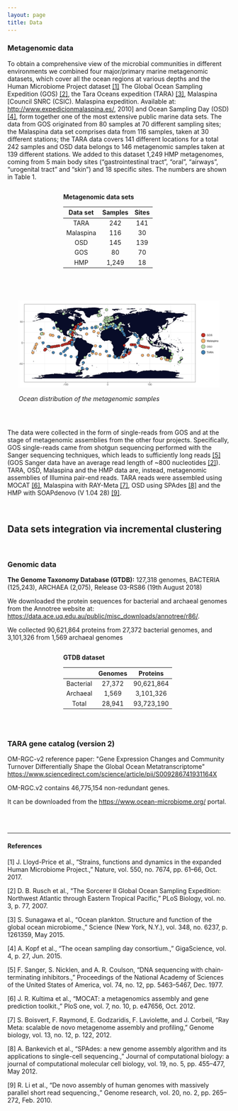 ```yaml
---
layout: page
title: Data
---
```


<h3 class="section-heading  text-primary">Metagenomic data</h3>

To obtain a comprehensive view of the microbial communities in different environments we combined four major/primary marine metagenomic datasets, which cover all the ocean regions at various depths and the Human Microbiome Project dataset [[1]](#1)
The Global Ocean Sampling Expedition (GOS) [[2]](#2), the Tara Oceans expedition (TARA) [[3]](#3), Malaspina [Council SNRC (CSIC). Malaspina expedition. Available at: http://www.expedicionmalaspina.es/, 2010] and Ocean Sampling Day (OSD) [[4]](#4), form together one of the most extensive public marine data sets. The data from GOS originated from 80 samples at 70 different sampling sites; the Malaspina data set comprises data from 116 samples, taken at 30 different stations; the TARA data covers 141 different locations for a total 242 samples and OSD data belongs to 146 metagenomic samples taken at 139 different stations. We added to this dataset 1,249 HMP metagenomes, coming from 5 main body sites (“gastrointestinal tract”, “oral”, “airways”, “urogenital tract” and “skin”) and 18 specific sites. The numbers are shown in Table 1.

<div class="img_container" style="width:50%; margin:2em auto;">

**Metagenomic data sets**

| Data set  | Samples | Sites |
|:---------:|:-------:|:-----:|
| TARA      |   242   |  141  |
| Malaspina |   116   |   30  |
| OSD       |   145   |  139  |
| GOS       |    80   |   70  |
| HMP       | 1,249   |   18  |

</div>

<br>

<div class="img_container" style="width:90%; margin:2em auto;">

<img alt="Metag_world_map.png" src="/img/Metag_world_map.png" width="800" height="">

*Ocean distribution of the metagenomic samples*

</div>

<br>

The data were collected in the form of single-reads from GOS and at the stage of metagenomic assemblies from the other four projects. Specifically, GOS single-reads came from shotgun sequencing performed with the Sanger sequencing techniques, which leads to sufficiently long reads [[5]](#5) (GOS Sanger data have an average read length of ~800 nucleotides [[2]](#2)). TARA, OSD, Malaspina and the HMP data are, instead, metagenomic assemblies of Illumina pair-end reads. TARA reads were assembled using MOCAT [[6]](#6), Malaspina with RAY-Meta [[7]](#7), OSD using SPAdes [[8]](#8) and the HMP with SOAPdenovo (V 1.04 28) [[9]](#9).

<br>

<h2 class="section-heading  text-primary">Data sets integration via incremental clustering</h2>

<br>

<h3 class="section-heading  text-primary">Genomic data</h3>

**The Genome Taxonomy Database (GTDB):** 127,318 genomes, BACTERIA (125,243), ARCHAEA (2,075), Release 03-RS86 (19th August 2018)

We downloaded the protein sequences for bacterial and archaeal genomes from the Annotree website at: <https://data.ace.uq.edu.au/public/misc_downloads/annotree/r86/>.

We collected 90,621,864 proteins from 27,372 bacterial genomes, and 3,101,326 from 1,569 archaeal genomes

<div class="img_container" style="width:50%; margin:2em auto;">

**GTDB dataset**

|           | Genomes |  Proteins  |
|:---------:|:-------:|:----------:|
| Bacterial | 27,372  | 90,621,864 |
| Archaeal  |  1,569  | 3,101,326  |
|   Total   | 28,941  | 93,723,190 |

</div>

<br>

<h3 class="section-heading  text-primary">TARA gene catalog (version 2)</h3>

OM-RGC-v2 reference paper: "Gene Expression Changes and Community Turnover Differentially Shape the Global Ocean Metatranscriptome"
<https://www.sciencedirect.com/science/article/pii/S009286741931164X>

OM-RGC.v2 contains 46,775,154 non-redundant genes.

It can be downloaded from the <https://www.ocean-microbiome.org/> portal.

<br>
<br>

* * *

<h4 class="section-heading  text-primary">References</h4>

<!---
Find a way to link also tables and figures
--->
<a name="1"></a>[1]	J. Lloyd-Price et al., “Strains, functions and dynamics in the expanded Human Microbiome Project.,” Nature, vol. 550, no. 7674, pp. 61–66, Oct. 2017.

<a name="2"></a>[2]	D. B. Rusch et al., “The Sorcerer II Global Ocean Sampling Expedition: Northwest Atlantic through Eastern Tropical Pacific,” PLoS Biology, vol. no. 3, p. 77, 2007.

<a name="3"></a>[3]	S. Sunagawa et al., “Ocean plankton. Structure and function of the global ocean microbiome.,” Science (New York, N.Y.), vol. 348, no. 6237, p. 1261359, May 2015.

<a name="4"></a>[4]	A. Kopf et al., “The ocean sampling day consortium.,” GigaScience, vol. 4, p. 27, Jun. 2015.

<a name="5"></a>[5] F. Sanger, S. Nicklen, and A. R. Coulson, “DNA sequencing with chain-terminating inhibitors.,” Proceedings of the National Academy of Sciences of the United States of America, vol. 74, no. 12, pp. 5463–5467, Dec. 1977.

<a name="6"></a>[6]	J. R. Kultima et al., “MOCAT: a metagenomics assembly and gene prediction toolkit.,” PloS one, vol. 7, no. 10, p. e47656, Oct. 2012.

<a name="7"></a>[7]	S. Boisvert, F. Raymond, E. Godzaridis, F. Laviolette, and J. Corbeil, “Ray Meta: scalable de novo metagenome assembly and profiling,” Genome biology, vol. 13, no. 12, p. 122, 2012.

<a name="8"></a>[8]	A. Bankevich et al., “SPAdes: a new genome assembly algorithm and its applications to single-cell sequencing.,” Journal of computational biology: a journal of computational molecular cell biology, vol. 19, no. 5, pp. 455–477, May 2012.

<a name="9"></a>[9]	R. Li et al., “De novo assembly of human genomes with massively parallel short read sequencing.,” Genome research, vol. 20, no. 2, pp. 265–272, Feb. 2010.
